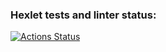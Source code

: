 ### Hexlet tests and linter status:
[![Actions Status](https://github.com/MecHayk/frontend-project-lvl1/workflows/hexlet-check/badge.svg)](https://github.com/MecHayk/frontend-project-lvl1/actions)